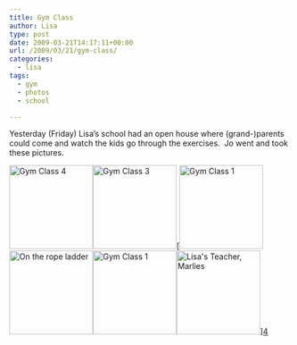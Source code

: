 ```yaml
---
title: Gym Class
author: Lisa
type: post
date: 2009-03-21T14:17:11+00:00
url: /2009/03/21/gym-class/
categories:
  - lisa
tags:
  - gym
  - photos
  - school

---
```

Yesterday (Friday) Lisa&#8217;s school had an open house where (grand-)parents could come and watch the kids go through the exercises.  Jo went and took these pictures.

[<img class="alignnone size-thumbnail wp-image-127" title="Gym Class 4" src="http://www.lisablevins.com/uploads/2009/03/100_0425-150x150.jpg" alt="Gym Class 4" width="150" height="150" />][1][<img class="alignnone size-thumbnail wp-image-125" title="Gym Class 3" src="http://www.lisablevins.com/uploads/2009/03/100_0403-150x150.jpg" alt="Gym Class 3" width="150" height="150" />][2][<img class="alignnone size-thumbnail wp-image-123" title="Gym Class 1" src="http://www.lisablevins.com/uploads/2009/03/100_0390-150x150.jpg" alt="Gym Class 1" width="150" height="150" /><img class="size-thumbnail wp-image-124 alignnone" title="Gym Class 2" src="http://www.lisablevins.com/uploads/2009/03/100_0395-150x150.jpg" alt="On the rope ladder" width="150" height="150" /><img class="alignnone size-thumbnail wp-image-123" title="Gym Class 1" src="http://www.lisablevins.com/uploads/2009/03/100_0390-150x150.jpg" alt="Gym Class 1" width="150" height="150" />[<img class="alignnone size-thumbnail wp-image-126" title="Lisa's Teacher, Marlies" src="http://www.lisablevins.com/uploads/2009/03/100_0423-150x150.jpg" alt="Lisa's Teacher, Marlies" width="150" height="150" />][3]][4]

 [1]: http://www.lisablevins.com/uploads/2009/03/100_0425.jpg
 [2]: http://www.lisablevins.com/uploads/2009/03/100_0403.jpg
 [3]: http://www.lisablevins.com/uploads/2009/03/100_0423.jpg
 [4]: http://www.lisablevins.com/uploads/2009/03/100_0390.jpg